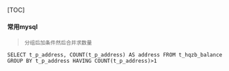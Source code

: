 [TOC]

#### 常用mysql

> `分组后加条件然后合并求数量`

```
SELECT t_p_address, COUNT(t_p_address) AS address FROM t_hqzb_balance GROUP BY t_p_address HAVING COUNT(t_p_address)>1
```
